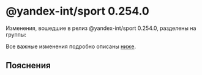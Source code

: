 # @yandex-int/sport 0.254.0

<!-- ЧЕЛОВЕЧЕСКОЕ ВСТУПЛЕНИЕ -->

Изменения, вошедшие в релиз @yandex-int/sport 0.254.0, разделены на группы:

Все важные изменения подробно описаны [ниже](#Пояснения).

## Пояснения

